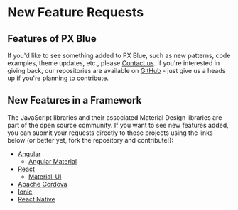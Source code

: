 # New Feature Requests

## Features of PX Blue
If you'd like to see something added to PX Blue, such as new patterns, code examples, theme updates, etc., please [Contact us](/community/contactus). If you're interested in giving back, our repositories are available on [GitHub](https://github.com/pxblue) - just give us a heads up if you're planning to contribute.

## New Features in a Framework
The JavaScript libraries and their associated Material Design libraries are part of the open source community. If you want to see new features added, you can submit your requests directly to those projects using the links below (or better yet, fork the repository and contribute!):

* [Angular](https://github.com/angular/angular/issues)
    * [Angular Material](https://github.com/angular/material2)
* [React](https://github.com/facebook/react/issues)
    * [Material-UI](https://github.com/mui-org/material-ui/issues)
* [Apache Cordova](https://github.com/apache/cordova/issues)
* [Ionic](https://github.com/ionic-team/ionic/issues)
* [React Native](https://github.com/facebook/react-native/issues)


